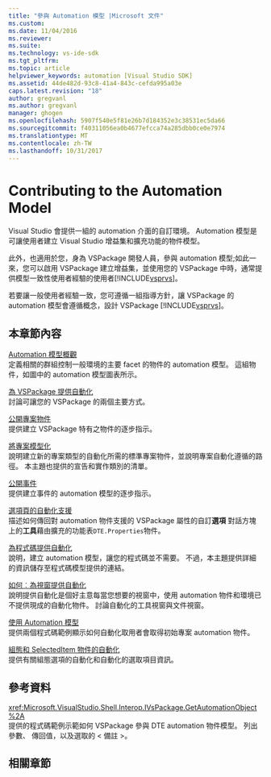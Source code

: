 ```yaml
---
title: "參與 Automation 模型 |Microsoft 文件"
ms.custom: 
ms.date: 11/04/2016
ms.reviewer: 
ms.suite: 
ms.technology: vs-ide-sdk
ms.tgt_pltfrm: 
ms.topic: article
helpviewer_keywords: automation [Visual Studio SDK]
ms.assetid: 44de482d-93c8-41a4-843c-cefda995a03e
caps.latest.revision: "18"
author: gregvanl
ms.author: gregvanl
manager: ghogen
ms.openlocfilehash: 5907f540e5f81e26b7d184352e3c38531ec5da66
ms.sourcegitcommit: f40311056ea0b4677efcca74a285dbb0ce0e7974
ms.translationtype: MT
ms.contentlocale: zh-TW
ms.lasthandoff: 10/31/2017
---
```

# <a name="contributing-to-the-automation-model"></a>Contributing to the Automation Model
Visual Studio 會提供一組的 automation 介面的自訂環境。 Automation 模型是可讓使用者建立 Visual Studio 增益集和擴充功能的物件模型。  
  
 此外，也適用於您，身為 VSPackage 開發人員，參與 automation 模型;如此一來，您可以啟用 VSPackage 建立增益集，並使用您的 VSPackage 中時，通常提供模型一致性使用者經驗的使用者[!INCLUDE[vsprvs](../../code-quality/includes/vsprvs_md.md)]。  
  
 若要讓一般使用者經驗一致，您可遵循一組指導方針，讓 VSPackage 的 automation 模型會遵循概念，設計 VSPackage [!INCLUDE[vsprvs](../../code-quality/includes/vsprvs_md.md)]。  
  
## <a name="in-this-section"></a>本章節內容  
 [Automation 模型概觀](../../extensibility/internals/automation-model-overview.md)  
 定義相關的群組控制一般環境的主要 facet 的物件的 automation 模型。 這組物件，如圖中的 automation 模型圖表所示。  
  
 [為 VSPackage 提供自動化](../../extensibility/internals/providing-automation-for-vspackages.md)  
 討論可讓您的 VSPackage 的兩個主要方式。  
  
 [公開專案物件](../../extensibility/internals/exposing-project-objects.md)  
 提供建立 VSPackage 特有之物件的逐步指示。  
  
 [將專案模型化](../../extensibility/internals/project-modeling.md)  
 說明建立新的專案類型的自動化所需的標準專案物件，並說明專案自動化遵循的路徑。 本主題也提供的宣告和實作類別的清單。  
  
 [公開事件](../../extensibility/internals/exposing-events-in-the-visual-studio-sdk.md)  
 提供建立事件的 automation 模型的逐步指示。  
  
 [選項頁的自動化支援](../../extensibility/internals/automation-support-for-options-pages.md)  
 描述如何傳回對 automation 物件支援的 VSPackage 屬性的自訂**選項** 對話方塊上的**工具**藉由擴充的功能表`DTE.Properties`物件。  
  
 [為程式碼提供自動化](../../extensibility/internals/providing-automation-for-code.md)  
 說明，建立 automation 模型，讓您的程式碼並不需要。 不過，本主題提供詳細的資訊儲存至程式碼模型提供的連結。  
  
 [如何︰為視窗提供自動化](../../extensibility/internals/how-to-provide-automation-for-windows.md)  
 說明提供自動化是個好主意每當您想要的視窗中，使用 automation 物件和環境已不提供現成的自動化物件。 討論自動化的工具視窗與文件視窗。  
  
 [使用 Automation 模型](../../extensibility/internals/using-the-automation-model.md)  
 提供兩個程式碼範例顯示如何自動化取用者會取得初始專案 automation 物件。  
  
 [組態和 SelectedItem 物件的自動化](../../extensibility/internals/automation-for-configuration-and-selecteditem-objects.md)  
 提供有關組態選項的自動化和自動化的選取項目資訊。  
  
## <a name="reference"></a>參考資料  
 <xref:Microsoft.VisualStudio.Shell.Interop.IVsPackage.GetAutomationObject%2A>  
 提供的程式碼範例示範如何 VSPackage 參與 DTE automation 物件模型。 列出參數、 傳回值，以及選取的 < 備註 >。  
  
## <a name="related-sections"></a>相關章節